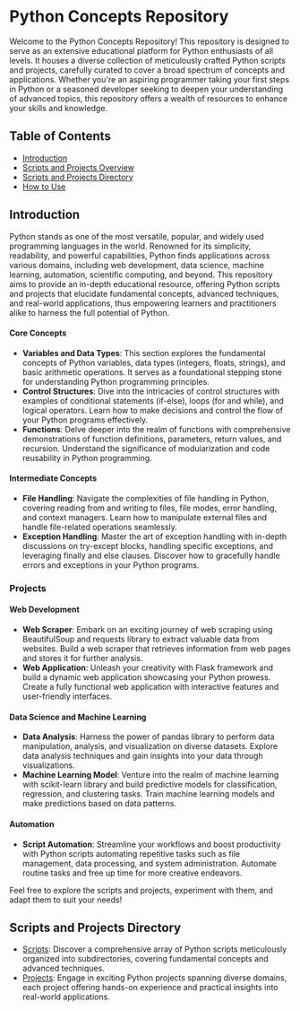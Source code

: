 # Python Concepts Repository

Welcome to the Python Concepts Repository! This repository is designed to serve as an extensive educational platform for Python enthusiasts of all levels. It houses a diverse collection of meticulously crafted Python scripts and projects, carefully curated to cover a broad spectrum of concepts and applications. Whether you're an aspiring programmer taking your first steps in Python or a seasoned developer seeking to deepen your understanding of advanced topics, this repository offers a wealth of resources to enhance your skills and knowledge.

## Table of Contents

- [Introduction](#introduction)
- [Scripts and Projects Overview](#scripts-and-projects-overview)
- [Scripts and Projects Directory](#scripts-and-projects-directory)
- [How to Use](#how-to-use)

## Introduction

Python stands as one of the most versatile, popular, and widely used programming languages in the world. Renowned for its simplicity, readability, and powerful capabilities, Python finds applications across various domains, including web development, data science, machine learning, automation, scientific computing, and beyond. This repository aims to provide an in-depth educational resource, offering Python scripts and projects that elucidate fundamental concepts, advanced techniques, and real-world applications, thus empowering learners and practitioners alike to harness the full potential of Python.

#### Core Concepts

- **Variables and Data Types**: This section explores the fundamental concepts of Python variables, data types (integers, floats, strings), and basic arithmetic operations. It serves as a foundational stepping stone for understanding Python programming principles.
- **Control Structures**: Dive into the intricacies of control structures with examples of conditional statements (if-else), loops (for and while), and logical operators. Learn how to make decisions and control the flow of your Python programs effectively.
- **Functions**: Delve deeper into the realm of functions with comprehensive demonstrations of function definitions, parameters, return values, and recursion. Understand the significance of modularization and code reusability in Python programming.

#### Intermediate Concepts

- **File Handling**: Navigate the complexities of file handling in Python, covering reading from and writing to files, file modes, error handling, and context managers. Learn how to manipulate external files and handle file-related operations seamlessly.
- **Exception Handling**: Master the art of exception handling with in-depth discussions on try-except blocks, handling specific exceptions, and leveraging finally and else clauses. Discover how to gracefully handle errors and exceptions in your Python programs.

### Projects

#### Web Development

- **Web Scraper**: Embark on an exciting journey of web scraping using BeautifulSoup and requests library to extract valuable data from websites. Build a web scraper that retrieves information from web pages and stores it for further analysis.
- **Web Application**: Unleash your creativity with Flask framework and build a dynamic web application showcasing your Python prowess. Create a fully functional web application with interactive features and user-friendly interfaces.

#### Data Science and Machine Learning

- **Data Analysis**: Harness the power of pandas library to perform data manipulation, analysis, and visualization on diverse datasets. Explore data analysis techniques and gain insights into your data through visualizations.
- **Machine Learning Model**: Venture into the realm of machine learning with scikit-learn library and build predictive models for classification, regression, and clustering tasks. Train machine learning models and make predictions based on data patterns.

#### Automation

- **Script Automation**: Streamline your workflows and boost productivity with Python scripts automating repetitive tasks such as file management, data processing, and system administration. Automate routine tasks and free up time for more creative endeavors.

Feel free to explore the scripts and projects, experiment with them, and adapt them to suit your needs!

## Scripts and Projects Directory

- [Scripts](https://github.com/kaushikpatil2911/Python-Projects-and-Scripts/tree/master/Python%20Scripts): Discover a comprehensive array of Python scripts meticulously organized into subdirectories, covering fundamental concepts and advanced techniques.
- [Projects](https://github.com/kaushikpatil2911/Python-Projects-and-Scripts/tree/master/Python%20Projects): Engage in exciting Python projects spanning diverse domains, each project offering hands-on experience and practical insights into real-world applications.

